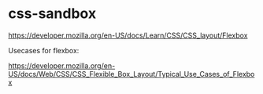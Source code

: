 # css-sandbox

https://developer.mozilla.org/en-US/docs/Learn/CSS/CSS_layout/Flexbox

Usecases for flexbox:

https://developer.mozilla.org/en-US/docs/Web/CSS/CSS_Flexible_Box_Layout/Typical_Use_Cases_of_Flexbox